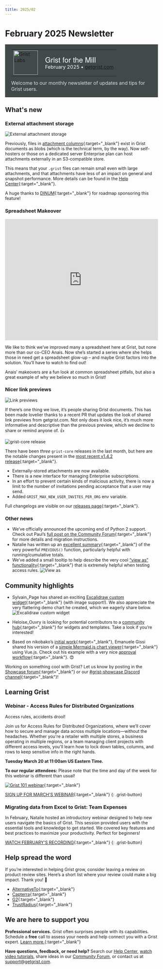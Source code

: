 ```yaml
---
title: 2025/02
---
```


# February 2025 Newsletter

<style>
  /* restore some poorly overridden defaults */
  .newsletter-header .table {
    background-color: initial;
    border: initial;
  }
  .newsletter-header .table > tbody > tr > td {
    padding: initial;
    border: initial;
    vertical-align: initial;
  }
  .newsletter-header img.header-img {
    padding: initial;
    max-width: initial;
    display: initial;
    padding: initial;
    line-height: initial;
    background-color: initial;
    border: initial;
    border-radius: initial;
    margin: initial;
  }

  /* copy newsletter styles, with a prefix for sufficient specificity */
  .newsletter-header .header {
    border: none;
    padding: 0;
    margin: 0;
  }
  .newsletter-header table > tbody > tr > td.header-image {
    width: 80px;
    padding-right: 16px;
  }
  .newsletter-header table > tbody > tr > td.header-text {
    background-color: #42494B;
    padding: 16px 20px;
  }
  .newsletter-header table.header-top {
    border: none;
    padding: 0;
    margin: 0;
    width: 100%;
  }
  .header-title {
    font-family: Helvetica Neue, Helvetica, Arial, sans-serif;
    font-size: 24px;
    line-height: 28px;
    color: #FFFFFF;
  }
  .header-month {
    color: #FFFFFF;
  }
  .header-welcome {
    margin-top: 12px;
    color: #FFFFFF;
  }
  .newsletter-summary {
    background-color: #e3fff5;
    margin: 0;
    padding: 10px;
  }
  .newsletter-summary-header {
    text-align: center;
    padding-bottom: 10px;
    border-bottom: 1px solid lightgrey;
  }
  .newsletter-summary ul {
    padding-left: 20px;
  }
  .newsletter-summary li {
    margin-bottom: 10px;
  }
  .newsletter-summary li p {
    margin: 0px
  }
</style>
<div class="newsletter-header">
<table class="header" cellpadding="0" cellspacing="0" border="0"><tr>
  <td class="header-text">
    <table class="header-top"><tr>
      <td class="header-image">
        <a href="https://www.getgrist.com">
          <img class="header-img" src="/images/newsletters/grist-labs.png" width="80" height="80" alt="Grist Labs" border="0">
        </a>
      </td>
      <td class="header-top-text">
        <div class="header-title">Grist for the Mill</div>
        <div class="header-month">February 2025
          &#8226; <a href="https://www.getgrist.com/">getgrist.com</a></div>
      </td>
    </tr></table>
    <div class="header-welcome" style="color: #e0e0e0;">
      Welcome to our monthly newsletter of updates and tips for Grist users.
    </div>
  </td>
</tr></table>
</div>

## What's new

### External attachment storage

![External attachment storage](../images/newsletters/2025-02/storage.png)

Previously, files in [attachment columns](){:target="\_blank"} exist in Grist documents as blobs (which is the technical term, by the way). Now self-hosters or those on a dedicated server Enterprise plan can host attachments externally in an S3-compatible store. 

This means that your `.grist` files can remain small even with large attachments, and that attachments have less of an impact on general and snapshot performance. More details can be found in the [Help Center](){:target="\_blank"}.

A huge thanks to [DINUM](){:target="\_blank"} for roadmap sponsoring this feature!

### Spreadsheet Makeover

<iframe width="100%" height="400" src="https://www.youtube.com/embed/D2tuTdUVx3k?si=OetCRxTeB_NYnzIW&amp;controls=0" title="YouTube video player" frameborder="0" allow="accelerometer; autoplay; clipboard-write; encrypted-media; gyroscope; picture-in-picture; web-share" referrerpolicy="strict-origin-when-cross-origin" allowfullscreen></iframe>

We like to think we’ve improved many a spreadsheet here at Grist, but none more than our co-CEO Anais. Now she’s started a series where she helps those in need get a spreadsheet glow-up – and maybe Grist factors into the solution. You’ll have to watch to find out!

Anais’ makeovers are a fun look at common spreadsheet pitfalls, but also a great example of why we believe so much in Grist!

### Nicer link previews

![Link previews](../images/newsletters/2025-02/preview.png)

If there’s one thing we love, it’s people sharing Grist documents. This has been made lovelier thanks to a recent PR that updates the look of shared link previews from getgrist.com. Not only does it look nice, it’s much more informative and descriptive than the previous preview, which we decline to share or remind anyone of. 👍

![grist-core release](../images/newsletters/core-release.png)

There have been *three* `grist-core` releases in the last month, but here are the notable changes present in the [most recent v1.4.2 release](){:target="\_blank"}.

* Externally-stored attachments are now available. 
* There is a new interface for managing Enterprise subscriptions.
* In an effort to prevent certain kinds of malicious activity, there is now a limit to the number of invitations pending acceptance that a user may send.
* Added `GRIST_MAX_NEW_USER_INVITES_PER_ORG` env variable.

Full changelogs are visible on our [releases page](){:target="\_blank"}. 

### Other news

* We’ve officially announced the upcoming end of Python 2 support. Check out Paul’s [full post on the Community Forum](){:target="\_blank"} for more details and migration instructions.
* Natalie has written up an [excellent summary](){:target="\_blank"} of the very powerful `PREVIOUS()` function, particularly helpful with running/cumulative totals.
* We’ve added a small tooltip to help describe the very cool [“view as” functionality](){:target="\_blank"} that is extremely helpful when testing access rules.
![View as](../images/newsletters/2025-02/access.png)

## Community highlights

* Sylvain_Page has shared an exciting [Excalidraw custom widget](){:target="\_blank"} (with image support!). We also appreciate the very flattering demo chart he created, which we eagerly share below.
![Excalidraw custom widget](../images/newsletters/2025-02/excalidraw.png)

* Heloise_Ouvry is looking for potential contributors to a [community hub](){:target="\_blank"} for widgets and templates. Take a look if you’re interested!

* Based on nikobako’s [initial work](){:target="\_blank"}, Emanuele Gissi shared his version of a [simple Mermaid.js chart viewer](){:target="\_blank"} using Vue.js. Check out his example with a very nice [approval workflow](){:target="\_blank"}. 😍

Working on something cool with Grist? Let us know by posting in the [Showcase forum](https://community.getgrist.com/c/showcase/8){:target="\_blank"} or our [#grist-showcase Discord channel](https://discord.gg/MYKpYQ3fbP){:target="\_blank"}!

## Learning Grist

### Webinar - Access Rules for Distributed Organizations

Access rules, accidents drool!

Join us for Access Rules for Distributed Organizations, where we’ll cover how to secure and manage data across multiple locations—without the headaches. Whether you're a retailer with multiple stores, a business operating in multiple regions, or a team managing client projects with different access levels, you'll learn how to lock down tables, columns, and rows to keep sensitive info in the right hands.

**Tuesday March 20 at 11:00am US Eastern Time.**

**To our regular attendees:** Please note that the time and day of the week for this webinar is different than usual!

[![Grist 101 webinar](../images/newsletters/2025-02/webinar.png)](#){:target="\_blank"}

[SIGN UP FOR MARCH'S WEBINAR](#){:target="\_blank"}
{: .grist-button}

### Migrating data from Excel to Grist: Team Expenses

In February, Natalie hosted an introductory webinar designed to help new users navigate the basics of Grist. This session provided users with the essential tools and knowledge to get started. We covered key features and best practices to maximize your productivity. Perfect for beginners!

[WATCH FEBRUARY'S RECORDING](https://www.getgrist.com/webinars/grist-101-new-users-guide-august-2024/){:target="\_blank"}
{: .grist-button}

## Help spread the word
If you’re interested in helping Grist grow, consider leaving a review on product review sites. Here’s a short list where your review could make a big impact. Thank you! 🙏

* [AlternativeTo](https://alternativeto.net/software/grist/about/){:target="\_blank"}
* [Capterra](https://www.capterra.com/p/232821/Grist/){:target="\_blank"}
* [G2](https://www.g2.com/products/grist){:target="\_blank"}
* [TrustRadius](https://www.trustradius.com/products/grist/){:target="\_blank"}

## We are here to support you

**Professional services.** Grist often surprises people with its capabilities. Schedule a **free** call to assess your needs and help connect you with a Grist expert. [Learn more.](https://www.getgrist.com/professional-services/){:target="\_blank"}

**Have questions, feedback, or need help?** Search our [Help Center](../index.md), [watch video
tutorials](https://www.youtube.com/channel/UCx0ioQrrC-bIrkmZ7ZULr0g/playlists), share ideas in our
[Community Forum](https://community.getgrist.com), or contact us at <support@getgrist.com>.